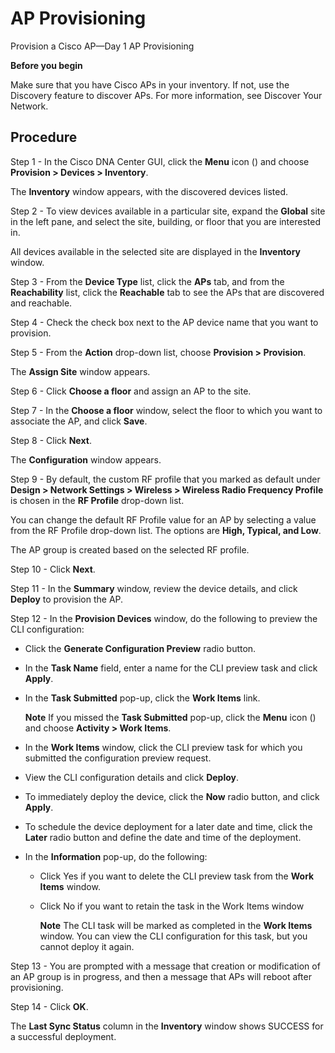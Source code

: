 # AP Provisioning 
Provision a Cisco AP—Day 1 AP Provisioning

**Before you begin**

Make sure that you have Cisco APs in your inventory. If not, use the Discovery feature to discover APs. For more information, see Discover Your Network.

**Procedure**
-
Step 1 - In the Cisco DNA Center GUI, click the **Menu** icon () and choose **Provision > Devices > Inventory**.

The **Inventory** window appears, with the discovered devices listed.

Step 2 - To view devices available in a particular site, expand the **Global** site in the left pane, and select the site, building, or floor that you are interested in.

All devices available in the selected site are displayed in the **Inventory** window.

Step 3 - From the **Device Type** list, click the **APs** tab, and from the **Reachability** list, click the **Reachable** tab to see the APs that are discovered and reachable.

Step 4 - Check the check box next to the AP device name that you want to provision.

Step 5 - From the **Action** drop-down list, choose **Provision > Provision**.

The **Assign Site** window appears.

Step 6 - Click **Choose a floor** and assign an AP to the site.

Step 7 - In the **Choose a floor** window, select the floor to which you want to associate the AP, and click **Save**.

Step 8 - Click **Next**.

The **Configuration** window appears.

Step 9 - By default, the custom RF profile that you marked as default under **Design > Network Settings > Wireless > Wireless Radio Frequency Profile** is chosen in the **RF Profile** drop-down list.

You can change the default RF Profile value for an AP by selecting a value from the RF Profile drop-down list. The options are **High, Typical, and Low**.

The AP group is created based on the selected RF profile.

Step 10 - Click **Next**.

Step 11 - In the **Summary** window, review the device details, and click **Deploy** to provision the AP.

Step 12 - In the **Provision Devices** window, do the following to preview the CLI configuration:

* 	Click the **Generate Configuration Preview** radio button.
* 	In the **Task Name** field, enter a name for the CLI preview task and click **Apply**.
* 	In the **Task Submitted** pop-up, click the **Work Items** link.
    
    **Note**	If you missed the **Task Submitted** pop-up, click the **Menu** icon () and choose **Activity > Work Items**.
* 	In the **Work Items** window, click the CLI preview task for which you submitted the configuration preview request.
* 	View the CLI configuration details and click **Deploy**.
* 	To immediately deploy the device, click the **Now** radio button, and click **Apply**.
* 	To schedule the device deployment for a later date and time, click the **Later** radio button and define the date and time of the deployment.
* 	In the **Information** pop-up, do the following:
	* 	Click Yes if you want to delete the CLI preview task from the **Work Items** window.
	* 	Click No if you want to retain the task in the Work Items window

		**Note**  	The CLI task will be marked as completed in the **Work Items** window. You can view the CLI configuration for this task, but you cannot deploy it again.

Step 13 - You are prompted with a message that creation or modification of an AP group is in progress, and then a message that APs will reboot after provisioning.

Step 14 - Click **OK**.

The **Last Sync Status** column in the **Inventory** window shows SUCCESS for a successful deployment.